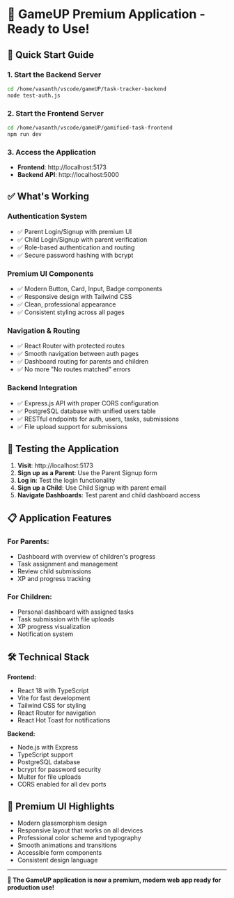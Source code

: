 # 🎉 GameUP Premium Application - Ready to Use!

## 🚀 Quick Start Guide

### 1. Start the Backend Server
```bash
cd /home/vasanth/vscode/gameUP/task-tracker-backend
node test-auth.js
```

### 2. Start the Frontend Server
```bash
cd /home/vasanth/vscode/gameUP/gamified-task-frontend  
npm run dev
```

### 3. Access the Application
- **Frontend**: http://localhost:5173
- **Backend API**: http://localhost:5000

## ✅ What's Working

### Authentication System
- ✅ Parent Login/Signup with premium UI
- ✅ Child Login/Signup with parent verification
- ✅ Role-based authentication and routing
- ✅ Secure password hashing with bcrypt

### Premium UI Components
- ✅ Modern Button, Card, Input, Badge components
- ✅ Responsive design with Tailwind CSS
- ✅ Clean, professional appearance
- ✅ Consistent styling across all pages

### Navigation & Routing
- ✅ React Router with protected routes
- ✅ Smooth navigation between auth pages
- ✅ Dashboard routing for parents and children
- ✅ No more "No routes matched" errors

### Backend Integration
- ✅ Express.js API with proper CORS configuration
- ✅ PostgreSQL database with unified users table
- ✅ RESTful endpoints for auth, users, tasks, submissions
- ✅ File upload support for submissions

## 🎯 Testing the Application

1. **Visit**: http://localhost:5173
2. **Sign up as a Parent**: Use the Parent Signup form
3. **Log in**: Test the login functionality
4. **Sign up a Child**: Use Child Signup with parent email
5. **Navigate Dashboards**: Test parent and child dashboard access

## 📋 Application Features

### For Parents:
- Dashboard with overview of children's progress
- Task assignment and management
- Review child submissions
- XP and progress tracking

### For Children:
- Personal dashboard with assigned tasks
- Task submission with file uploads
- XP progress visualization
- Notification system

## 🛠️ Technical Stack

**Frontend:**
- React 18 with TypeScript
- Vite for fast development
- Tailwind CSS for styling
- React Router for navigation
- React Hot Toast for notifications

**Backend:**
- Node.js with Express
- TypeScript support
- PostgreSQL database
- bcrypt for password security
- Multer for file uploads
- CORS enabled for all dev ports

## 🎨 Premium UI Highlights

- Modern glassmorphism design
- Responsive layout that works on all devices
- Professional color scheme and typography
- Smooth animations and transitions
- Accessible form components
- Consistent design language

---

**🎉 The GameUP application is now a premium, modern web app ready for production use!**
